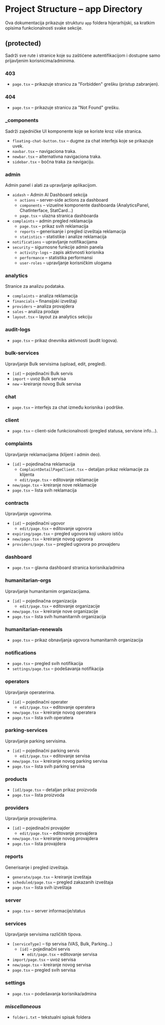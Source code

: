 # Project Structure – app Directory

Ova dokumentacija prikazuje strukturu `app` foldera hijerarhijski, sa kratkim opisima funkcionalnosti svake sekcije.

## (protected)
Sadrži sve rute i stranice koje su zaštićene autentifikacijom i dostupne samo prijavljenim korisnicima/adminima.

### 403
- `page.tsx` – prikazuje stranicu za "Forbidden" grešku (pristup zabranjen).

### 404
- `page.tsx` – prikazuje stranicu za "Not Found" grešku.

### _components
Sadrži zajedničke UI komponente koje se koriste kroz više stranica.
- `floating-chat-button.tsx` – dugme za chat interfejs koje se prikazuje uvek.
- `navbar.tsx` – navigaciona traka.
- `newbar.tsx` – alternativna navigaciona traka.
- `sidebar.tsx` – bočna traka za navigaciju.

### admin
Admin panel i alati za upravljanje aplikacijom.
- `aidash` – Admin AI Dashboard sekcija
  - `actions` – server-side actions za dashboard
  - `components` – vizuelne komponente dashboarda (AnalyticsPanel, ChatInterface, StatCard…)
  - `page.tsx` – ulazna stranica dashboarda
- `complaints` – admin pregled reklamacija
  - `page.tsx` – prikaz svih reklamacija
  - `reports` – generisanje i pregled izveštaja reklamacija
  - `statistics` – statistike i analize reklamacija
- `notifications` – upravljanje notifikacijama
- `security` – sigurnosne funkcije admin panela
  - `activity-logs` – zapis aktivnosti korisnika
  - `performance` – statistika performansi
  - `user-roles` – upravljanje korisničkim ulogama

### analytics
Stranice za analizu podataka.
- `complaints` – analiza reklamacija
- `financials` – finansijski izveštaji
- `providers` – analiza provajdera
- `sales` – analiza prodaje
- `layout.tsx` – layout za analytics sekciju

### audit-logs
- `page.tsx` – prikaz dnevnika aktivnosti (audit logova).

### bulk-services
Upravljanje Bulk servisima (upload, edit, pregled).
- `[id]` – pojedinačni Bulk servis
- `import` – uvoz Bulk servisa
- `new` – kreiranje novog Bulk servisa

### chat
- `page.tsx` – interfejs za chat između korisnika i podrške.

### client
- `page.tsx` – client-side funkcionalnosti (pregled statusa, servisne info…).

### complaints
Upravljanje reklamacijama (klijent i admin deo).
- `[id]` – pojedinačna reklamacija
  - `ComplaintDetailPageClient.tsx` – detaljan prikaz reklamacije za klijenta
  - `edit/page.tsx` – editovanje reklamacije
- `new/page.tsx` – kreiranje nove reklamacije
- `page.tsx` – lista svih reklamacija

### contracts
Upravljanje ugovorima.
- `[id]` – pojedinačni ugovor
  - `edit/page.tsx` – editovanje ugovora
- `expiring/page.tsx` – pregled ugovora koji uskoro ističu
- `new/page.tsx` – kreiranje novog ugovora
- `providers/page.tsx` – pregled ugovora po provajderu

### dashboard
- `page.tsx` – glavna dashboard stranica korisnika/admina

### humanitarian-orgs
Upravljanje humanitarnim organizacijama.
- `[id]` – pojedinačna organizacija
  - `edit/page.tsx` – editovanje organizacije
- `new/page.tsx` – kreiranje nove organizacije
- `page.tsx` – lista svih humanitarnih organizacija

### humanitarian-renewals
- `page.tsx` – prikaz obnavljanja ugovora humanitarnih organizacija

### notifications
- `page.tsx` – pregled svih notifikacija
- `settings/page.tsx` – podešavanja notifikacija

### operators
Upravljanje operaterima.
- `[id]` – pojedinačni operater
  - `edit/page.tsx` – editovanje operatera
- `new/page.tsx` – kreiranje novog operatera
- `page.tsx` – lista svih operatera

### parking-services
Upravljanje parking servisima.
- `[id]` – pojedinačni parking servis
  - `edit/page.tsx` – editovanje servisa
- `new/page.tsx` – kreiranje novog parking servisa
- `page.tsx` – lista svih parking servisa

### products
- `[id]/page.tsx` – detaljan prikaz proizvoda
- `page.tsx` – lista proizvoda

### providers
Upravljanje provajderima.
- `[id]` – pojedinačni provajder
  - `edit/page.tsx` – editovanje provajdera
- `new/page.tsx` – kreiranje novog provajdera
- `page.tsx` – lista provajdera

### reports
Generisanje i pregled izveštaja.
- `generate/page.tsx` – kreiranje izveštaja
- `scheduled/page.tsx` – pregled zakazanih izveštaja
- `page.tsx` – lista svih izveštaja

### server
- `page.tsx` – server informacije/status

### services
Upravljanje servisima različitih tipova.
- `[serviceType]` – tip servisa (VAS, Bulk, Parking…)
  - `[id]` – pojedinačni servis
    - `edit/page.tsx` – editovanje servisa
- `import/page.tsx` – uvoz servisa
- `new/page.tsx` – kreiranje novog servisa
- `page.tsx` – pregled svih servisa

### settings
- `page.tsx` – podešavanja korisnika/admina

### _miscellaneous_
- `folderi.txt` – tekstualni spisak foldera
